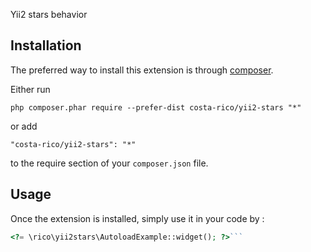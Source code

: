 Yii2 stars behavior

Installation
------------

The preferred way to install this extension is through [composer](http://getcomposer.org/download/).

Either run

```
php composer.phar require --prefer-dist costa-rico/yii2-stars "*"
```

or add

```
"costa-rico/yii2-stars": "*"
```

to the require section of your `composer.json` file.


Usage
-----

Once the extension is installed, simply use it in your code by  :

```php
<?= \rico\yii2stars\AutoloadExample::widget(); ?>```
